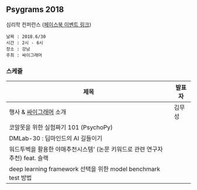 ## Psygrams 2018

심리학 컨퍼런스 ([페이스북 이벤트 링크](https://www.facebook.com/events/590394521317191/))

```
날짜 : 2018.6/30
시간 : 2시 - 6시
장소 : 강남
주최 : 싸이그래머 
```

### 스케쥴

 제목  |  발표자  |
|---|---|
| 행사 & [싸이그래머](https://www.facebook.com/groups/psygrammer/) 소개  | 김무성  |
| 코알못을 위한 실험짜기 101 (PsychoPy)  |   |   
| DMLab-30 : 딥마인드의 AI 길들이기   |   |    
| 워드투벡을 활용한 야매추천시스템' (논문 키워드로 관련 연구자추천) feat. 슬랙   |    |   
| deep learning framework 선택을 위한 model benchmark test 방법   |      | 
